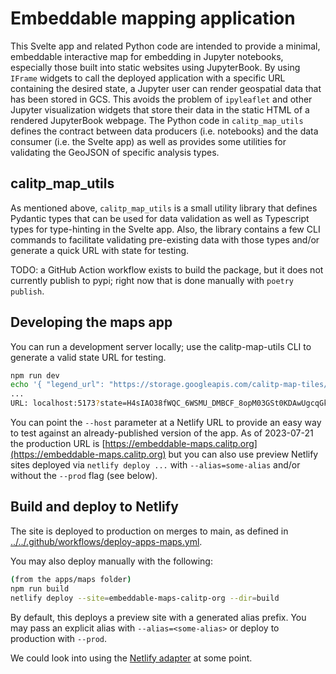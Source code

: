 # Embeddable mapping application

This Svelte app and related Python code are intended to provide a minimal, embeddable interactive map for embedding
in Jupyter notebooks, especially those built into static websites using JupyterBook. By using `IFrame` widgets to
call the deployed application with a specific URL containing the desired state, a Jupyter user can render geospatial
data that has been stored in GCS. This avoids the problem of `ipyleaflet` and other Jupyter visualization widgets
that store their data in the static HTML of a rendered JupyterBook webpage. The Python code in `calitp_map_utils`
defines the contract between data producers (i.e. notebooks) and the data consumer (i.e. the Svelte app) as well
as provides some utilities for validating the GeoJSON of specific analysis types.

## calitp_map_utils

As mentioned above, `calitp_map_utils` is a small utility library that defines Pydantic types that can be used for
data validation as well as Typescript types for type-hinting in the Svelte app. Also, the library contains
a few CLI commands to facilitate validating pre-existing data with those types and/or generate a quick URL
with state for testing.

TODO: a GitHub Action workflow exists to build the package, but it does not currently publish to pypi; right now
that is done manually with `poetry publish`.

## Developing the maps app

You can run a development server locally; use the calitp-map-utils CLI to generate a valid state URL for testing.

```bash
npm run dev
echo '{ "legend_url": "https://storage.googleapis.com/calitp-map-tiles/legend_test.svg", "layers": [ {"name": "D7 State Highway Network", "url": "https://storage.googleapis.com/calitp-map-tiles/d7_shn.geojson.gz", "type": "state_highway_network"}, {"name": "California High Quality Transit Areas - Stops", "url": "https://storage.googleapis.com/calitp-map-tiles/ca_hq_transit_stops.geojson.gz"}, {"name": "LA Metro Bus Speed Maps AM Peak", "url": "https://storage.googleapis.com/calitp-map-tiles/metro_am.geojson.gz", "type": "speedmap"} ] }' | gzip | basenc --base64url | poetry run python -m calitp_map_utils validate-state --base64url --compressed --data --verbose --host=http://localhost:5173
...
URL: localhost:5173?state=H4sIAO38fWQC_6WSMU_DMBCF_8opM03GSt0KDAwUgcqGkHVNr47B8RnfhZJW_e8kbVE6FAY6WSef3_fek7dZwJqyCYTG-yvIPLaUpJtftj832e0Y5opKcOdstcYWHkjXnN6zbr9Jvl-pVKNMikKUE1rKLbP1hNFJXnJdlOidxlGNcaTOkxTLsZEq5Jb4Tbg7N72WtnHPkx5mqgPMhAEWE0dK6kiOhndXMNi86SArTsHh3ig8NT21heeEQZzCNBEKjLosHOUC7yWa6sPoQdVIr3Y-yLHSv13fT2FGmhiuG4F5JFrCDKPAdAaPhJd0XPeyBuvfWu5Z3fb5Yl_3f0GN5zAk2TDXw7RY8NfJhEKdmik5rJw9-VBkKSzNPzMcXyuJ5vJps9039EE5DrACAAA%3D
```

You can point the `--host` parameter at a Netlify URL to provide an easy way to test against an already-published version of the app. As of 2023-07-21
the production URL is [https://embeddable-maps.calitp.org](https://embeddable-maps.calitp.org) but you can also use preview
Netlify sites deployed via `netlify deploy ...` with `--alias=some-alias` and/or without the `--prod` flag (see below).

## Build and deploy to Netlify

The site is deployed to production on merges to main, as defined in [../../.github/workflows/deploy-apps-maps.yml](../../.github/workflows/deploy-apps-maps.yml).

You may also deploy manually with the following:

```bash
(from the apps/maps folder)
npm run build
netlify deploy --site=embeddable-maps-calitp-org --dir=build
```

By default, this deploys a preview site with a generated alias prefix. You may pass an explicit alias with `--alias=<some-alias>`
or deploy to production with `--prod`.

We could look into using the [Netlify adapter](https://kit.svelte.dev/docs/adapter-netlify) at some point.
